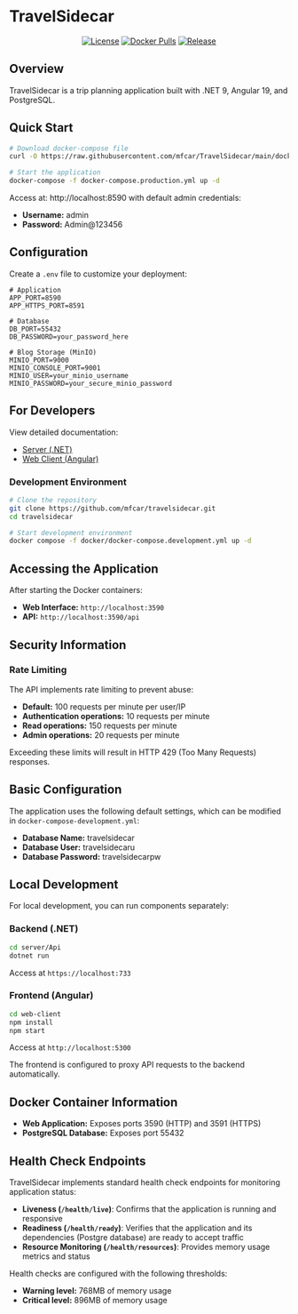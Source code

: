 # TravelSidecar

<div align="center">

[![License](https://img.shields.io/github/license/mfcar/travelsidecar)](LICENSE)
[![Docker Pulls](https://img.shields.io/docker/pulls/travelsidecar/travelsidecar)](https://hub.docker.com/r/travelsidecar/travelsidecar)
[![Release](https://img.shields.io/github/v/release/mfcar/travelsidecar)](https://github.com/mfcar/travelsidecar/releases)

</div>

## Overview
TravelSidecar is a trip planning application built with .NET 9, Angular 19, and PostgreSQL.

## Quick Start
```bash
# Download docker-compose file
curl -O https://raw.githubusercontent.com/mfcar/TravelSidecar/main/docker/docker-compose.production.yml

# Start the application
docker-compose -f docker-compose.production.yml up -d
```

Access at: http://localhost:8590 with default admin credentials:
- **Username:** admin
- **Password:** Admin@123456

## Configuration
Create a `.env` file to customize your deployment:

```properties
# Application
APP_PORT=8590
APP_HTTPS_PORT=8591

# Database
DB_PORT=55432
DB_PASSWORD=your_password_here

# Blog Storage (MinIO)
MINIO_PORT=9000
MINIO_CONSOLE_PORT=9001
MINIO_USER=your_minio_username
MINIO_PASSWORD=your_secure_minio_password
```

## For Developers
View detailed documentation:
- [Server (.NET)](/server/README.md)
- [Web Client (Angular)](/web-client/README.md)

### Development Environment
```bash
# Clone the repository
git clone https://github.com/mfcar/travelsidecar.git
cd travelsidecar

# Start development environment
docker compose -f docker/docker-compose.development.yml up -d
```

## Accessing the Application
After starting the Docker containers:

- **Web Interface:** `http://localhost:3590`
- **API:** `http://localhost:3590/api`

## Security Information

### Rate Limiting

The API implements rate limiting to prevent abuse:

- **Default:** 100 requests per minute per user/IP
- **Authentication operations:** 10 requests per minute
- **Read operations:** 150 requests per minute
- **Admin operations:** 20 requests per minute

Exceeding these limits will result in HTTP 429 (Too Many Requests) responses.

## Basic Configuration
The application uses the following default settings, which can be modified in `docker-compose-development.yml`:

- **Database Name:** travelsidecar
- **Database User:** travelsidecaru
- **Database Password:** travelsidecarpw

## Local Development
For local development, you can run components separately:

### Backend (.NET)

```bash
cd server/Api
dotnet run
```

Access at `https://localhost:733`

### Frontend (Angular)

```bash
cd web-client
npm install
npm start
```

Access at `http://localhost:5300`

The frontend is configured to proxy API requests to the backend automatically.

## Docker Container Information

- **Web Application:** Exposes ports 3590 (HTTP) and 3591 (HTTPS)
- **PostgreSQL Database:** Exposes port 55432

## Health Check Endpoints

TravelSidecar implements standard health check endpoints for monitoring application status:

- **Liveness (`/health/live`)**: Confirms that the application is running and responsive
- **Readiness (`/health/ready`)**: Verifies that the application and its dependencies (Postgre database) are ready to accept traffic
- **Resource Monitoring (`/health/resources`)**: Provides memory usage metrics and status

Health checks are configured with the following thresholds:
- **Warning level:** 768MB of memory usage
- **Critical level:** 896MB of memory usage
